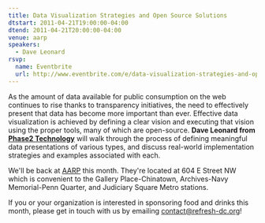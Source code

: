 ```yaml
---
title: Data Visualization Strategies and Open Source Solutions
dtstart: 2011-04-21T19:00:00-04:00
dtend: 2011-04-21T20:00:00-04:00
venue: aarp
speakers:
  - Dave Leonard
rsvp:
  name: Eventbrite
  url: http://www.eventbrite.com/e/data-visualization-strategies-and-open-source-solutions-tickets-1541636075
---
```


As the amount of data available for public consumption on the web continues to rise thanks to transparency initiatives, the need to effectively present that data has become more important than ever. Effective data visualization is achieved by defining a clear vision and executing that vision using the proper tools, many of which are open-source. **Dave Leonard from [Phase2 Technology](http://www.phase2technology.com/)** will walk through the process of defining meaningful data presentations of various types, and discuss real-world implementation strategies and examples associated with each.

We'll be back at [AARP](http://www.aarp.org/) this month. They're located at 604 E Street NW which is convenient to the Gallery Place-Chinatown, Archives-Navy Memorial-Penn Quarter, and Judiciary Square Metro stations.

If you or your organization is interested in sponsoring food and drinks this month, please get in touch with us by emailing [contact@refresh-dc.org](mailto:contact@refresh-dc.org)!